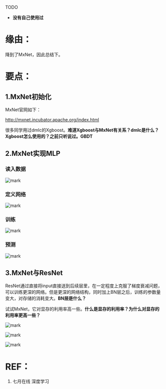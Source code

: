 

TODO

- **没有自己使用过**




# 缘由：


降到了MxNet，因此总结下。


# 要点：




## 1.MxNet初始化


MxNet官网如下：

http://mxnet.incubator.apache.org/index.html

很多同学用过dmlc的Xgboost。**难道Xgboost与MxNet有关系？dmlc是什么？Xgboost怎么使用的？之前只听说过。GBDT**


## 2.MxNet实现MLP




### 读入数据




![mark](http://pacdb2bfr.bkt.clouddn.com/blog/image/180727/IfCd4G68iE.png?imageslim)




### 定义网络

![mark](http://pacdb2bfr.bkt.clouddn.com/blog/image/180727/Eh47G8LFJK.png?imageslim)

### 训练

![mark](http://pacdb2bfr.bkt.clouddn.com/blog/image/180727/K8mfl2ag5g.png?imageslim)




### 预测




![mark](http://pacdb2bfr.bkt.clouddn.com/blog/image/180727/c7lHH00maH.png?imageslim)




## 3.MxNet与ResNet


ResNet通过直接将input直接送到后续层里，在一定程度上克服了梯度衰减问题，可以训练更深的网络。但是更深的网络结构，同时加上BN层之后，训练的参数量变大，对存储的消耗变大。**BN层是什么？**

试试MxNet，它对显存的利用率高一些。**什么是显存的利用率？为什么对显存的利用率更高一些？**


![mark](http://pacdb2bfr.bkt.clouddn.com/blog/image/180727/74dJe0lC0G.png?imageslim)



![mark](http://pacdb2bfr.bkt.clouddn.com/blog/image/180727/7A5cIfL1iL.png?imageslim)



![mark](http://pacdb2bfr.bkt.clouddn.com/blog/image/180727/8CJK9Jd469.png?imageslim)








# REF：

1. 七月在线 深度学习
